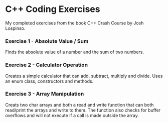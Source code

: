 # C++ Coding Exercises

My completed exercises from the book C++ Crash Course by Josh Lospinso.

### Exercise 1 - Absolute Value / Sum
Finds the absolute value of a number and the sum of two numbers.

### Exercise 2 - Calculator Operation
Creates a simple calculator that can add, subtract, multiply and divide. Uses an enum class, constructors and methods.

### Exercise 3 - Array Manipulation
Creats two char arrays and both a read and write function that can both read/print the arrays and write to them. The function also checks for buffer overflows and will not execute if a call is made outside the array.
